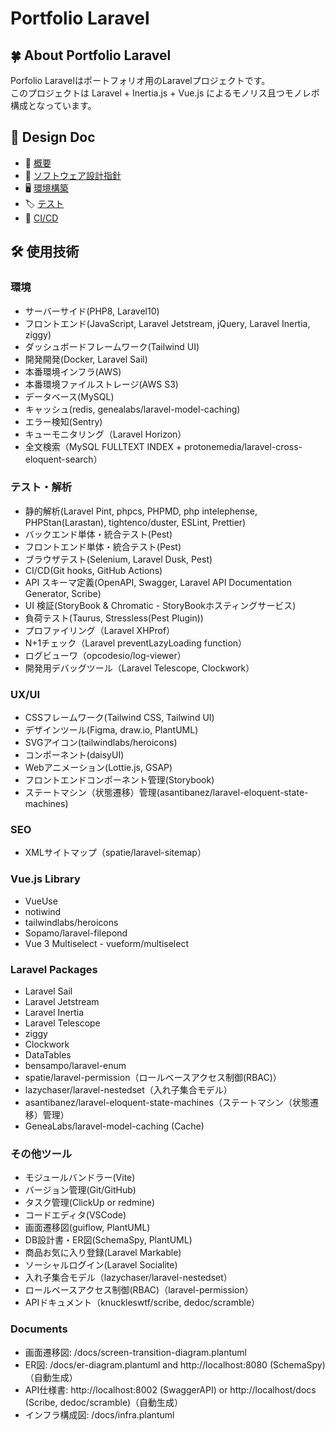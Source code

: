 # Portfolio Laravel

## 🍀 About Portfolio Laravel

Porfolio Laravelはポートフォリオ用のLaravelプロジェクトです。<br>
このプロジェクトは Laravel + Inertia.js + Vue.js によるモノリス且つモノレポ構成となっています。

## 📄 Design Doc

- 🏁 [概要](/docs/design-docs/overview.md)
- 📐 [ソフトウェア設計指針](/docs/design-docs/design-guidelines.md)
- 🖥️ [環境構築](/docs/design-docs/installation.md)
- 🏷️ [テスト](/docs/design-docs/test.md)
- 🚚 [CI/CD](/docs/design-docs/cicd.md)

## 🛠️ 使用技術

### 環境

- サーバーサイド(PHP8, Laravel10)
- フロントエンド(JavaScript, Laravel Jetstream, jQuery, Laravel Inertia, ziggy)
- ダッシュボードフレームワーク(Tailwind UI)
- 開発開発(Docker, Laravel Sail)
- 本番環境インフラ(AWS)
- 本番環境ファイルストレージ(AWS S3)
- データベース(MySQL)
- キャッシュ(redis, genealabs/laravel-model-caching)
- エラー検知(Sentry)
- キューモニタリング（Laravel Horizon）
- 全文検索（MySQL FULLTEXT INDEX + protonemedia/laravel-cross-eloquent-search）

### テスト・解析

- 静的解析(Laravel Pint, phpcs, PHPMD, php intelephense, PHPStan(Larastan), tightenco/duster, ESLint, Prettier)
- バックエンド単体・統合テスト(Pest)
- フロントエンド単体・統合テスト(Pest)
- ブラウザテスト(Selenium, Laravel Dusk, Pest)
- CI/CD(Git hooks, GitHub Actions)
- API スキーマ定義(OpenAPI, Swagger, Laravel API Documentation Generator, Scribe)
- UI 検証(StoryBook & Chromatic - StoryBookホスティングサービス)
- 負荷テスト(Taurus, Stressless(Pest Plugin))
- プロファイリング（Laravel XHProf）
- N+1チェック（Laravel preventLazyLoading function）
- ログビューワ（opcodesio/log-viewer）
- 開発用デバッグツール（Laravel Telescope, Clockwork）

### UX/UI

- CSSフレームワーク(Tailwind CSS, Tailwind UI)
- デザインツール(Figma, draw.io, PlantUML)
- SVGアイコン(tailwindlabs/heroicons)
- コンポーネント(daisyUI)
- Webアニメーション(Lottie.js, GSAP)
- フロントエンドコンポーネント管理(Storybook)
- ステートマシン（状態遷移）管理(asantibanez/laravel-eloquent-state-machines)

### SEO

- XMLサイトマップ（spatie/laravel-sitemap）

### Vue.js Library

- VueUse
- notiwind
- tailwindlabs/heroicons
- Sopamo/laravel-filepond
- Vue 3 Multiselect - vueform/multiselect

### Laravel Packages

- Laravel Sail
- Laravel Jetstream
- Laravel Inertia
- Laravel Telescope
- ziggy
- Clockwork
- DataTables
- bensampo/laravel-enum
- spatie/laravel-permission（ロールベースアクセス制御(RBAC)）
- lazychaser/laravel-nestedset（入れ子集合モデル）
- asantibanez/laravel-eloquent-state-machines（ステートマシン（状態遷移）管理）
- GeneaLabs/laravel-model-caching (Cache)

### その他ツール

- モジュールバンドラー(Vite)
- バージョン管理(Git/GitHub)
- タスク管理(ClickUp or redmine)
- コードエディタ(VSCode)
- 画面遷移図(guiflow, PlantUML)
- DB設計書・ER図(SchemaSpy, PlantUML)
- 商品お気に入り登録(Laravel Markable)
- ソーシャルログイン(Laravel Socialite)
- 入れ子集合モデル（lazychaser/laravel-nestedset）
- ロールベースアクセス制御(RBAC)（laravel-permission）
- APIドキュメント（knuckleswtf/scribe, dedoc/scramble）

### Documents

- 画面遷移図: /docs/screen-transition-diagram.plantuml
- ER図: /docs/er-diagram.plantuml and http://localhost:8080 (SchemaSpy) （自動生成）
- API仕様書: http://localhost:8002 (SwaggerAPI) or http://localhost/docs (Scribe, dedoc/scramble)（自動生成）
- インフラ構成図: /docs/infra.plantuml
